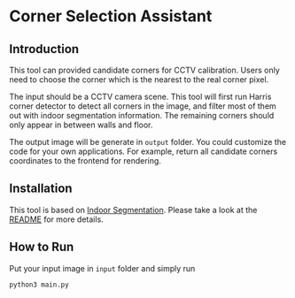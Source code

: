 # Corner Selection Assistant
## Introduction
This tool can provided candidate corners for CCTV calibration. Users only need to choose the corner which is the nearest to the real corner pixel.

The input should be a CCTV camera scene. This tool will first run Harris corner detector to detect all corners in the image, and filter most of them out with indoor segmentation information. The remaining corners should only appear in between walls and floor.

The output image will be generate in `output` folder. 
You could customize the code for your own applications. For example, return all candidate corners coordinates to the frontend for rendering.

## Installation
This tool is based on [Indoor Segmentation](https://github.com/hellochick/Indoor-segmentation). Please take a look at the [README](https://github.com/hellochick/Indoor-segmentation/blob/master/README.md) for more details. 

## How to Run
Put your input image in `input` folder and  simply run 
```
python3 main.py
```
